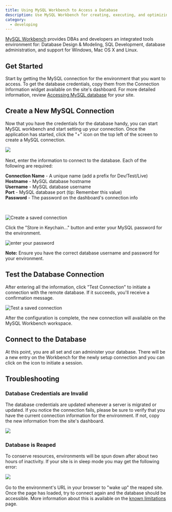 ```yaml
---
title: Using MySQL Workbench to Access a Database
description: Use MySQL Workbench for creating, executing, and optimizing SQL queries.
category:
  - developing
---
```


[MySQL Workbench](http://dev.mysql.com/downloads/tools/workbench/) provides DBAs and developers an integrated tools environment for: Database Design & Modeling, SQL Development, database administration, and support for Windows, Mac OS X and Linux.

## Get Started

Start by getting the MySQL connection for the environment that you want to access. To get the database credentials, copy them from the Connection Information widget available on the site's dashboard. For more detailed information, review [Accessing MySQL database](/docs/articles/local/accessing-mysql-databases/) for your site.

## Create a New MySQL Connection

Now that you have the credentials for the database handy, you can start MySQL workbench and start setting up your connection. Once the application has started, click the "+" icon on the top left of the screen to create a MySQL connection.  


 ![](https://pantheon-systems.desk.com/customer/portal/attachments/224665)​

Next, enter the information to connect to the database. Each of the following are required:

**Connection Name** - A unique name (add a prefix for Dev/Test/Live)  
**Hostname** - MySQL database hostname  
**Username** - MySQL database username  
**Port** - MySQL database port (tip: Remember this value)  
**Password** - The password on the dashboard's connection info

 

![Create a saved connection](https://pantheon-systems.desk.com/customer/portal/attachments/224652)

Click the "Store in Keychain..." button and enter your MySQL password for the environment.

![enter your password](http://helpdesk.getpantheon.comhttps://pantheon-systems.desk.com/customer/portal/attachments/224674)

**Note:** Ensure you have the correct database username and password for your environment.

## Test the Database Connection

After entering all the information, click "Test Connection" to initiate a connection with the remote database. If it succeeds, you'll receive a confirmation message.

![Test a saved connection](https://pantheon-systems.desk.com/customer/portal/attachments/224669)

After the configuration is complete, the new connection will available on the MySQL Workbench workspace. 

## Connect to the Database

At this point, you are all set and can administer your database. There will be a new entry on the Workbench for the newly setup connection and you can click on the icon to initiate a session.


## Troubleshooting

### Database Credentials are Invalid

The database credentials are updated whenever a server is migrated or updated. If you notice the connection fails, please be sure to verify that you have the current connection information for the environment. If not, copy the new information from the site's dashboard.

![](https://pantheon-systems.desk.com/customer/portal/attachments/224670)​

### Database is Reaped

To conserve resources, environments will be spun down after about two hours of inactivity. If your site is in  sleep mode you may get the following error:

![](https://pantheon-systems.desk.com/customer/portal/attachments/224763)​

Go to the environment's URL in your browser to "wake up" the reaped site. Once the page has loaded, try to connect again and the database should be accessible. More information about this is available on the [known limitations](articles/drupal/knownlimitations.md) page.

